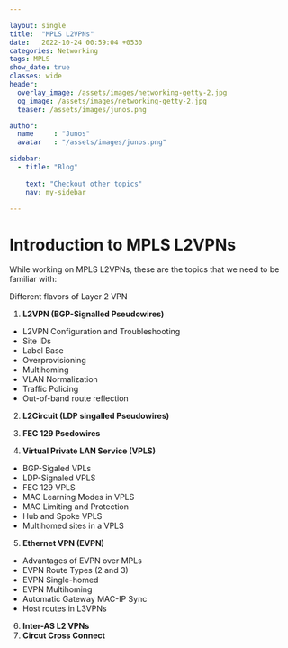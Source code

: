 ```yaml
---

layout: single
title:  "MPLS L2VPNs"
date:   2022-10-24 00:59:04 +0530
categories: Networking
tags: MPLS
show_date: true
classes: wide
header:
  overlay_image: /assets/images/networking-getty-2.jpg
  og_image: /assets/images/networking-getty-2.jpg
  teaser: /assets/images/junos.png

author:
  name     : "Junos"
  avatar   : "/assets/images/junos.png"

sidebar:
  - title: "Blog"
   
    text: "Checkout other topics"
    nav: my-sidebar

---
```

# Introduction to MPLS L2VPNs
While working on MPLS L2VPNs, these are the topics that we need to be familiar with:

Different flavors of Layer 2 VPN
1. **L2VPN (BGP-Signalled Pseudowires)**
- L2VPN Configuration and Troubleshooting
- Site IDs
- Label Base
- Overprovisioning
- Multihoming
- VLAN Normalization
- Traffic Policing
- Out-of-band route reflection

2. **L2Circuit (LDP singalled Pseudowires)**

3. **FEC 129 Psedowires**
4. **Virtual Private LAN Service (VPLS)**
- BGP-Sigaled VPLs
- LDP-Signaled VPLS
- FEC 129 VPLS
- MAC Learning Modes in VPLS
- MAC Limiting and Protection
- Hub and Spoke VPLS
- Multihomed sites in a VPLS 

5. **Ethernet VPN (EVPN)**
- Advantages of EVPN over MPLs
- EVPN Route Types (2 and 3)
- EVPN Single-homed 
- EVPN Multihoming
- Automatic Gateway MAC-IP Sync
- Host routes in L3VPNs

6. **Inter-AS L2 VPNs**
7. **Circut Cross Connect**
